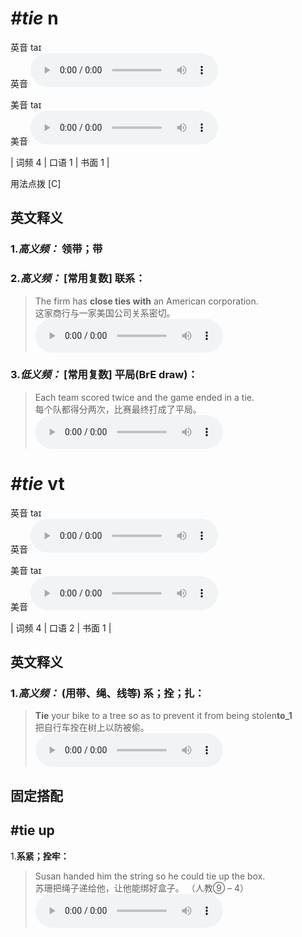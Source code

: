 # ***\#tie*** n
英音 taɪ  
英音
<audio src="./media/tie-B.aac" controls="controls"></audio>

美音 taɪ  
美音
<audio src="./media/tie.aac" controls="controls"></audio>



| 词频 4 | 口语 1 | 书面 1 |  

用法点拨  [C]

英文释义
---
### 1.*高义频：* **领带；带**  

### 2.*高义频：* **[常用复数] 联系：**  

 > The firm has **close ties with** an American corporation.  
 > 这家商行与一家美国公司关系密切。    
<audio src="./media/tie-1.aac" controls="controls"></audio>

### 3.*低义频：* **[常用复数] 平局(BrE draw)：**  

 > Each team scored twice and the game ended in a tie.  
 > 每个队都得分两次，比赛最终打成了平局。    
<audio src="./media/tie-2.aac" controls="controls"></audio>


# ***\#tie*** vt
英音 taɪ  
英音
<audio src="./media/tie-B.aac" controls="controls"></audio>

美音 taɪ  
美音
<audio src="./media/tie.aac" controls="controls"></audio>



| 词频 4 | 口语 2 | 书面 1 |  

英文释义
---
### 1.*高义频：* **(用带、绳、线等) 系；拴；扎：**  

 > **Tie** your bike to a tree so as to prevent it from being stolen**to_1**  
 > 把自行车拴在树上以防被偷。    
<audio src="./media/Tie-Tie your bike to a tree so as to prevent.aac" controls="controls"></audio>


固定搭配
---
## \#tie up 
1.**系紧；拴牢：**  

 > Susan handed him the string so he could tie up the box.  
 > 苏珊把绳子递给他，让他能绑好盒子。  （人教⑨ – 4）  
<audio src="./media/tie-4.aac" controls="controls"></audio>


